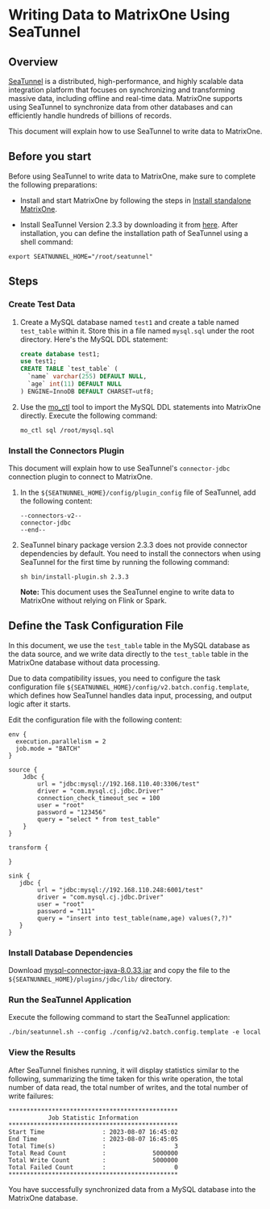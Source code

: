 # Writing Data to MatrixOne Using SeaTunnel

## Overview

[SeaTunnel](https://seatunnel.apache.org/) is a distributed, high-performance, and highly scalable data integration platform that focuses on synchronizing and transforming massive data, including offline and real-time data. MatrixOne supports using SeaTunnel to synchronize data from other databases and can efficiently handle hundreds of billions of records.

This document will explain how to use SeaTunnel to write data to MatrixOne.

## Before you start

Before using SeaTunnel to write data to MatrixOne, make sure to complete the following preparations:

- Install and start MatrixOne by following the steps in [Install standalone MatrixOne](../../../Get-Started/install-standalone-matrixone.md).

- Install SeaTunnel Version 2.3.3 by downloading it from [here](https://www.apache.org/dyn/closer.lua/seatunnel/2.3.3/apache-seatunnel-2.3.3-bin.tar.gz). After installation, you can define the installation path of SeaTunnel using a shell command:

```shell
export SEATNUNNEL_HOME="/root/seatunnel"
```

## Steps

### Create Test Data

1. Create a MySQL database named `test1` and create a table named `test_table` within it. Store this in a file named `mysql.sql` under the root directory. Here's the MySQL DDL statement:

    ```sql
    create database test1;
    use test1;
    CREATE TABLE `test_table` (
      `name` varchar(255) DEFAULT NULL,
      `age` int(11) DEFAULT NULL
    ) ENGINE=InnoDB DEFAULT CHARSET=utf8;
    ```

2. Use the [mo_ctl](https://docs.matrixorigin.cn/1.0.0-rc1/MatrixOne/Maintain/mo_ctl/) tool to import the MySQL DDL statements into MatrixOne directly. Execute the following command:

    ```shell
    mo_ctl sql /root/mysql.sql
    ```

### Install the Connectors Plugin

This document will explain how to use SeaTunnel's `connector-jdbc` connection plugin to connect to MatrixOne.

1. In the `${SEATNUNNEL_HOME}/config/plugin_config` file of SeaTunnel, add the following content:

    ```shell
    --connectors-v2--
    connector-jdbc
    --end--
    ```

2. SeaTunnel binary package version 2.3.3 does not provide connector dependencies by default. You need to install the connectors when using SeaTunnel for the first time by running the following command:

    ```shell
    sh bin/install-plugin.sh 2.3.3
    ```

    __Note:__ This document uses the SeaTunnel engine to write data to MatrixOne without relying on Flink or Spark.

## Define the Task Configuration File

In this document, we use the `test_table` table in the MySQL database as the data source, and we write data directly to the `test_table` table in the MatrixOne database without data processing.

Due to data compatibility issues, you need to configure the task configuration file `${SEATNUNNEL_HOME}/config/v2.batch.config.template`, which defines how SeaTunnel handles data input, processing, and output logic after it starts.

Edit the configuration file with the following content:

```shell
env {
  execution.parallelism = 2
  job.mode = "BATCH"
}

source {
    Jdbc {
        url = "jdbc:mysql://192.168.110.40:3306/test"
        driver = "com.mysql.cj.jdbc.Driver"
        connection_check_timeout_sec = 100
        user = "root"
        password = "123456"
        query = "select * from test_table"
    }
}

transform {

}

sink {
   jdbc {
        url = "jdbc:mysql://192.168.110.248:6001/test"
        driver = "com.mysql.cj.jdbc.Driver"
        user = "root"
        password = "111"
        query = "insert into test_table(name,age) values(?,?)"
   }
}
```

### Install Database Dependencies

Download [mysql-connector-java-8.0.33.jar](https://downloads.mysql.com/archives/get/p/3/file/mysql-connector-j-8.0.33.zip) and copy the file to the `${SEATNUNNEL_HOME}/plugins/jdbc/lib/` directory.

### Run the SeaTunnel Application

Execute the following command to start the SeaTunnel application:

```shell
./bin/seatunnel.sh --config ./config/v2.batch.config.template -e local
```

### View the Results

After SeaTunnel finishes running, it will display statistics similar to the following, summarizing the time taken for this write operation, the total number of data read, the total number of writes, and the total number of write failures:

```shell
***********************************************
           Job Statistic Information
***********************************************
Start Time                : 2023-08-07 16:45:02
End Time                  : 2023-08-07 16:45:05
Total Time(s)             :                   3
Total Read Count          :             5000000
Total Write Count         :             5000000
Total Failed Count        :                   0
***********************************************
```

You have successfully synchronized data from a MySQL database into the MatrixOne database.
